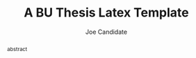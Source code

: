 ---
classoptions:
	- 12pt
	- letterpaper
documentclass: report
title: A BU Thesis Latex Template
author: Joe Candidate
degree: 2
prevdegrees:
	- B.Eng., Tongji University, 2008
department: Department of Computer Science
defenseyear: 2017
degreeyear: 2018
readers:
	- order: First 
	  name: Hongwei Xi, Ph.D.
	  title: Associate Professor of Computer Science
	- order: Second
	  name: Assaf Kfoury, Ph.D.
	  title: Professor of Computer Science
advisors:
	- number: 2
	- a: 
		- name: Hongwei Xi, Ph.D.
		- title: Associate Professor of Computer Science
quote: quote 
ack: ack
abstract: abstract
abbrv: abbrv
appendix: appendix
biblio: library
cv: cv
colorlinks: true
keywords: 
    - session types
    - applied type system
    - dependent types 
    - linear types 
    - multirole logic
---